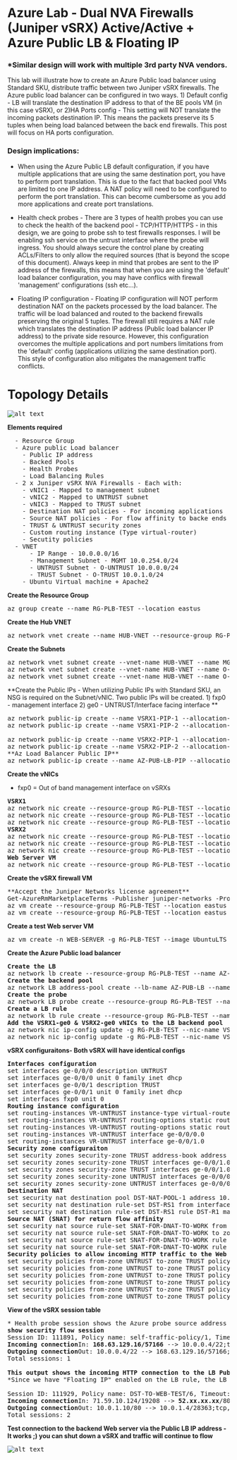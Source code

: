 # Azure Lab - Dual NVA Firewalls (Juniper vSRX) Active/Active + Azure Public LB & Floating IP 
### *Similar design will work with multiple 3rd party NVA vendors. 

This lab will illustrate how to create an Azure Public load balancer using Standard SKU, distribute traffic between two Juniper vSRX firewalls. The Azure public load balancer can be configured in two ways. 1) Default config - LB will translate the destination IP address to that of the BE pools VM (in this case vSRX), or 2)HA Ports config - This setting will NOT translate the incoming packets destination IP. This means the packets preserve its 5 tuples when being load balanced between the back end firewalls. This post will focus on HA ports configuration. 

### Design implications:
- When using the Azure Public LB default configuration, if you have multiple applications that are using the same destination port, you have to perform port translation. This is due to the fact that backed pool VMs are limited to one IP address. A NAT policy will need to be configured to perform the port translation. This can become cumbersome as you add more applications and create port translations. 

- Health check probes - There are 3 types of health probes you can use to check the health of the backend pool - TCP/HTTP/HTTPS - in this design, we are going to probe ssh to test firewalls responses. I will be enabling ssh service on the untrust interface where the probe will ingress. You should always secure the control plane by creating ACLs/Filters to only allow the required sources (that is beyond the scope of this document). Always keep in mind that probes are sent to the IP address of the firewalls, this means that when you are using the 'default' load balancer configuration, you may have conflics with firewall 'management' configurations (ssh etc...). 

- Floating IP configuration - Floating IP configuration will NOT perform destination NAT on the packets processed by the load balancer. The traffic will be load balanced and routed to the backend firewalls preserving the original 5 tuples. The firewall still requires a NAT rule which translates the destination IP address (Public load balancer IP address) to the private side resource. However, this configuration overcomes the multiple applications and port numbers limitations from the 'default' config (applications utilizing the same destination port). This style of configuration also mitigates the management traffic conflicts. 

# Topology Details

<kbd>![alt text](https://github.com/ManCalAzure/AzureLabs/blob/master/Dual_FW_NVA_HA_%2B_Public_LB_HA-Ports/default-topology.png)</kbd>

**Elements required**
<pre lang= >
  - Resource Group 
  - Azure public Load balancer
    - Public IP address
    - Backed Pools
    - Health Probes
    - Load Balancing Rules
  - 2 x Juniper vSRX NVA Firewalls - Each with:
    - vNIC1 - Mapped to management subnet
    - vNIC2 - Mapped to UNTRUST subnet
    - vNIC3 - Mapped to TRUST subnet
    - Destination NAT policies - For incoming applications
    - Source NAT policies - For flow affinity to backe ends
    - TRUST & UNTRUST security zones
    - Custom routing instance (Type virtual-router)
    - Secutity policies 
  - VNET
      - IP Range - 10.0.0.0/16
      - Management Subnet - MGMT 10.0.254.0/24
      - UNTRUST Subnet - O-UNTRUST 10.0.0.0/24
      - TRUST Subnet - O-TRUST 10.0.1.0/24
    - Ubuntu Virtual machine + Apache2
</pre>

**Create the Resource Group**
<pre lang= >
az group create --name RG-PLB-TEST --location eastus
</pre>

**Create the Hub VNET**
<pre lang= >
az network vnet create --name HUB-VNET --resource-group RG-PLB-TEST --location eastus --address-prefix 10.0.0.0/16
</pre>

**Create the Subnets**
<pre lang= >
az network vnet subnet create --vnet-name HUB-VNET --name MGMT --resource-group RG-PLB-TEST --address-prefixes 10.0.254.0/24
az network vnet subnet create --vnet-name HUB-VNET --name O-UNTRUST --resource-group RG-PLB-TEST --address-prefixes 10.0.0.0/24
az network vnet subnet create --vnet-name HUB-VNET --name O-TRUST --resource-group RG-PLB-TEST --address-prefixes 10.0.1.0/24
</pre>

**Create the Public IPs - When utilizing Public IPs with Standard SKU, an NSG is required on the Subnet/vNIC. Two public IPs will be created. 1) fxp0 - management interface 2) ge0 - UNTRUST/Interface facing interface **
<pre lang= >
az network public-ip create --name VSRX1-PIP-1 --allocation-method Static --resource-group RG-PLB-TEST --location eastus --sku Standard
az network public-ip create --name VSRX1-PIP-2 --allocation-method Static --resource-group RG-PLB-TEST --location eastus --sku Standard

az network public-ip create --name VSRX2-PIP-1 --allocation-method Static --resource-group RG-PLB-TEST --location eastus --sku Standard
az network public-ip create --name VSRX2-PIP-2 --allocation-method Static --resource-group RG-PLB-TEST --location eastus --sku Standard
**Az Load Balancer Public IP**
az network public-ip create --name AZ-PUB-LB-PIP --allocation-method Static --resource-group RG-PLB-TEST --location eastus --sku Standard
</pre>
**Create the vNICs**
* fxp0 = Out of band management interface on vSRXs
<pre lang>
<b>VSRX1</b>
az network nic create --resource-group RG-PLB-TEST --location eastus --name VSRX1-fxp0 --vnet-name HUB-VNET --subnet MGMT --public-ip-address  VSRX1-PIP-1 --private-ip-address 10.0.254.4
az network nic create --resource-group RG-PLB-TEST --location eastus --name VSRX1-ge0 --vnet-name HUB-VNET --subnet O-UNTRUST --public-ip-address  VSRX1-PIP-2 --private-ip-address 10.0.0.4
az network nic create --resource-group RG-PLB-TEST --location eastus --name VSRX1-ge1 --vnet-name HUB-VNET --subnet O-TRUST --private-ip-address 10.0.1.4
<b>VSRX2</b>
az network nic create --resource-group RG-PLB-TEST --location eastus --name VSRX2-fxp0 --vnet-name HUB-VNET --subnet MGMT --public-ip-address  VSRX2-PIP-1 --private-ip-address 10.0.254.5
az network nic create --resource-group RG-PLB-TEST --location eastus --name VSRX2-ge0 --vnet-name HUB-VNET --subnet O-UNTRUST --public-ip-address  VSRX2-PIP-2 --private-ip-address 10.0.0.5
az network nic create --resource-group RG-PLB-TEST --location eastus --name VSRX2-ge1 --vnet-name HUB-VNET --subnet O-TRUST --private-ip-address 10.0.1.5
<b>Web Server VM</b>
az network nic create --resource-group RG-PLB-TEST --location eastus --name WEB-eth0 --vnet-name HUB-VNET --subnet O-TRUST --private-ip-address 10.0.1.10
</pre>
**Create the vSRX firewall VM**
<pre lang=>
**Accept the Juniper Networks license agreement**
Get-AzureRmMarketplaceTerms -Publisher juniper-networks -Product vsrx-next-generation-firewall -Name vsrx-byol-azure-image | Set-AzureRmMarketplaceTerms -Accept
az vm create --resource-group RG-PLB-TEST --location eastus --name VSRX1 --size Standard_DS3_v2 --nics VSRX1-fxp0 VSRX1-ge0 VSRX1-ge1 --image juniper-networks:vsrx-next-generation-firewall:vsrx-byol-azure-image:19.2.1 --admin-username lab-user --admin-password AzLabPass1234
az vm create --resource-group RG-PLB-TEST --location eastus --name VSRX2 --size Standard_DS3_v2 --nics VSRX2-fxp0 VSRX2-ge0 VSRX2-ge1 --image juniper-networks:vsrx-next-generation-firewall:vsrx-byol-azure-image:19.2.1 --admin-username lab-user --admin-password AzLabPass1234
</pre>
**Create a test Web server VM**
<pre lang=>
az vm create -n WEB-SERVER -g RG-PLB-TEST --image UbuntuLTS --admin-username lab-user --admin-password AzLabPass1234 --nics WEB-eth0
</pre>
**Create the Azure Public load balancer**
<pre lang= >
<b>Create the LB</b>
az network lb create --resource-group RG-PLB-TEST --name AZ-PUB-LB --sku Standard --public-ip-address AZ-PUB-LB-PIP
<b>Create the backend pool</b>
az network LB address-pool create --lb-name AZ-PUB-LB --name PLB1-BEPOOL --resource-group RG-PLB-TEST
<b>Create the probe</b>
az network LB probe create --resource-group RG-PLB-TEST --name BE-PROBE1 --protocol tcp --port 22 --interval 30 --threshold 2 --lb-name AZ-PUB-LB
<b>Create a LB rule</b>
az network lb rule create --resource-group RG-PLB-TEST --name LB-RULE-1 --backend-pool-name PLB1-BEPOOL --probe-name BE-PROBE1 --protocol Tcp --frontend-port 80 --backend-port 80 --lb-name AZ-PUB-LB --floating-ip true --output table
<b>Add the VSRX1-ge0 & VSRX2-ge0 vNICs to the LB backend pool</b>
az network nic ip-config update -g RG-PLB-TEST --nic-name VSRX1-ge0 -n ipconfig1 --lb-address-pool PLB1-BEPOOL --vnet-name hub-vnet --subnet O-UNTRUST --lb-name AZ-PUB-LB
az network nic ip-config update -g RG-PLB-TEST --nic-name VSRX2-ge0 -n ipconfig1 --lb-address-pool PLB1-BEPOOL --vnet-name hub-vnet --subnet O-UNTRUST --lb-name AZ-PUB-LB
</pre>

**vSRX configuraitons- Both vSRX will have identical configs**
<pre lang= >
<b>Interfaces configuration</b>
set interfaces ge-0/0/0 description UNTRUST
set interfaces ge-0/0/0 unit 0 family inet dhcp
set interfaces ge-0/0/1 description TRUST
set interfaces ge-0/0/1 unit 0 family inet dhcp
set interfaces fxp0 unit 0
<b>Routing instance configuration</b>
set routing-instances VR-UNTRUST instance-type virtual-router
set routing-instances VR-UNTRUST routing-options static route 168.63.129.16/32 next-hop 10.0.0.1  >><b>LB probe static route</b>
set routing-instances VR-UNTRUST routing-options static route 0.0.0.0/0 next-hop 10.0.0.1 >><b>Default route to internet</b>
set routing-instances VR-UNTRUST interface ge-0/0/0.0
set routing-instances VR-UNTRUST interface ge-0/0/1.0
<b>Security zone configuraiton</b>
set security zones security-zone TRUST address-book address 10.0.1.10/32 10.0.1.10/32 >><b>Address book entry of web server</b>
set security zones security-zone TRUST interfaces ge-0/0/1.0 host-inbound-traffic system-services all
set security zones security-zone TRUST interfaces ge-0/0/1.0 host-inbound-traffic protocols all
set security zones security-zone UNTRUST interfaces ge-0/0/0.0 host-inbound-traffic system-services dhcp
set security zones security-zone UNTRUST interfaces ge-0/0/0.0 host-inbound-traffic system-services ssh
<b>Destination NAT</b>
set security nat destination pool DST-NAT-POOL-1 address 10.0.1.10/32 >><b>IP address of Web server</b>
set security nat destination rule-set DST-RS1 from interface ge-0/0/0.0 >><b>Ingress interface of traffic</b>
set security nat destination rule-set DST-RS1 rule DST-R1 match destination-address 52.xx.xx.xx/32 >><b>Public IP of LB</b>
<b>Source NAT (SNAT) for return flow affinity</b>
set security nat source rule-set SNAT-FOR-DNAT-TO-WORK from zone UNTRUST
set security nat source rule-set SNAT-FOR-DNAT-TO-WORK to zone TRUST
set security nat source rule-set SNAT-FOR-DNAT-TO-WORK rule SNAT-R1 match destination-address 10.0.1.0/24
set security nat source rule-set SNAT-FOR-DNAT-TO-WORK rule SNAT-R1 then source-nat interface
<b>Security policies to allow incoming HTTP traffic to the Web server</b>
set security policies from-zone UNTRUST to-zone TRUST policy DST-TO-WEB-TEST match source-address any
set security policies from-zone UNTRUST to-zone TRUST policy DST-TO-WEB-TEST match destination-address 10.0.1.10/32
set security policies from-zone UNTRUST to-zone TRUST policy DST-TO-WEB-TEST match application junos-http
set security policies from-zone UNTRUST to-zone TRUST policy DST-TO-WEB-TEST then permit
set security policies from-zone UNTRUST to-zone TRUST policy DST-TO-WEB-TEST then log session-init
set security policies from-zone UNTRUST to-zone TRUST policy DST-TO-WEB-TEST then log session-close
</pre>

**View of the vSRX session table**
<pre lang= >
* Health probe session shows the Azure probe source address destined to 10.0.0.4 (vSRX UNTRUST vNIC IP)
<b>show security flow session</b> 
Session ID: 111891, Policy name: self-traffic-policy/1, Timeout: 1798, Valid
<b>Incoming connection</b>In: <b>168.63.129.16/57166</b> --> 10.0.0.4/22;tcp, Conn Tag: 0x0, If: ge-0/0/0.0, Pkts: 3, Bytes: 132, 
<b>Outgoing connection</b>Out: 10.0.0.4/22 --> 168.63.129.16/57166;tcp, Conn Tag: 0x0, If: .local..7, Pkts: 2, Bytes: 112, 
Total sessions: 1

<b>This output shows the incoming HTTP connection to the LB Public IP</b>
*Since we have "Floating IP" enabled on the LB rule, the LB performs no destination translation

Session ID: 111929, Policy name: DST-TO-WEB-TEST/6, Timeout: 298, Valid
<b>Incoming connection</b>In: 71.59.10.124/19208 --> <b>52.xx.xx.xx</b>/80;tcp, Conn Tag: 0x0, If: ge-0/0/0.0, Pkts: 6, Bytes: 1055, 
<b>Outgoing connection</b>Out: 10.0.1.10/80 --> 10.0.1.4/28363;tcp, Conn Tag: 0x0, If: ge-0/0/1.0, Pkts: 8, Bytes: 7524, 
Total sessions: 2
</pre>
**Test connection to the backend Web server via the Public LB IP address - It works ;) you can shut down a vSRX and traffic will continue to flow**

<kbd>![alt text](https://github.com/ManCalAzure/AzureLabs/blob/master/Dual_FW_NVA_HA_%2B_Public_LB_HA-Ports/apache.png)</kbd>

